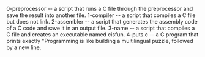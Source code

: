 0-preprocessor --  a script that runs a C file through the preprocessor and save the result into another file.
1-compiler --  a script that compiles a C file but does not link.
2-assembler -- a script that generates the assembly code of a C code and save it in an output file.
3-name -- a script that compiles a C file and creates an executable named cisfun.
4-puts.c --  a C program that prints exactly "Programming is like building a multilingual puzzle, followed by a new line.
